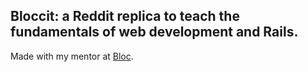  ## Bloccit: a Reddit replica to teach the fundamentals of web development and Rails.
 
 Made with my mentor at [Bloc](http://bloc.io).


